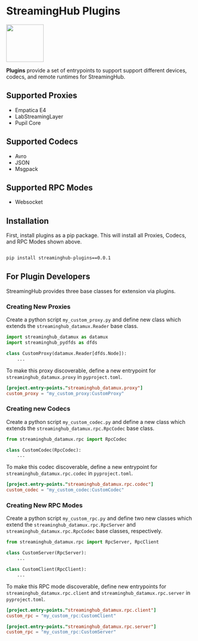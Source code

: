 # StreamingHub Plugins

<img src="https://i.imgur.com/xSieE3V.png" height="100px">

**Plugins** provide a set of entrypoints to support support different devices, codecs, and remote runtimes for StreamingHub.

## Supported Proxies

* Empatica E4
* LabStreamingLayer
* Pupil Core

## Supported Codecs

* Avro
* JSON
* Msgpack

## Supported RPC Modes

* Websocket

## Installation

First, install plugins as a pip package. This will install all Proxies, Codecs, and RPC Modes shown above.

```bash

pip install streaminghub-plugins==0.0.1

```

## For Plugin Developers

StreamingHub provides three base classes for extension via plugins.

### Creating New Proxies

Create a python script `my_custom_proxy.py` and define new class which extends the `streaminghub_datamux.Reader` base class.

```python
import streaminghub_datamux as datamux
import streaminghub_pydfds as dfds

class CustomProxy(datamux.Reader[dfds.Node]):
    ...

```

To make this proxy discoverable, define a new entrypoint for `streaminghub_datamux.proxy` in `pyproject.toml`.

```toml
[project.entry-points."streaminghub_datamux.proxy"]
custom_proxy = "my_custom_proxy:CustomProxy"

```

### Creating new Codecs

Create a python script `my_custom_codec.py` and define a new class which extends the `streaminghub_datamux.rpc.RpcCodec` base class.

```python
from streaminghub_datamux.rpc import RpcCodec

class CustomCodec(RpcCodec):
    ...

```

To make this codec discoverable, define a new entrypoint for `streaminghub_datamux.rpc.codec` in `pyproject.toml`.

```toml
[project.entry-points."streaminghub_datamux.rpc.codec"]
custom_codec = "my_custom_codec:CustomCodec"

```

### Creating New RPC Modes

Create a python script `my_custom_rpc.py` and define two new classes which extend the `streaminghub_datamux.rpc.RpcServer` and `streaminghub_datamux.rpc.RpcCodec` base classes, respectively.

```python
from streaminghub_datamux.rpc import RpcServer, RpcClient

class CustomServer(RpcServer):
    ...

class CustomClient(RpcClient):
    ...

```

To make this RPC mode discoverable, define new entrypoints for `streaminghub_datamux.rpc.client` and `streaminghub_datamux.rpc.server` in `pyproject.toml`.

```toml
[project.entry-points."streaminghub_datamux.rpc.client"]
custom_rpc = "my_custom_rpc:CustomClient"

[project.entry-points."streaminghub_datamux.rpc.server"]
custom_rpc = "my_custom_rpc:CustomServer"

```
